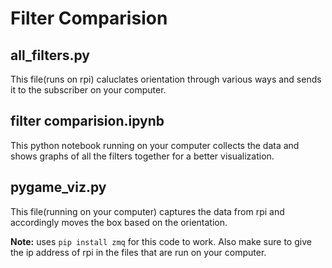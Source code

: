# Filter Comparision

## all_filters.py
This file(runs on rpi) caluclates orientation through various ways and sends it to the subscriber on your computer.

## filter comparision.ipynb
This python notebook running on your computer collects the data and shows graphs of all the filters together for a better 
visualization.

## pygame_viz.py
This file(running on your computer) captures the data from rpi and accordingly moves the box based on the orientation.

**Note:** uses ```pip install zmq``` for this code to work. Also make sure to give the ip address of rpi in the files that are 
run on your computer.
